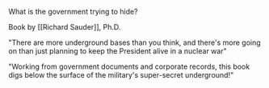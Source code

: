What is the government trying to hide?

Book by [[Richard Sauder]], Ph.D.

"There are more underground bases than you think, and there's more going on than just planning to keep the President alive in a nuclear war"

"Working from government documents and corporate records, this book digs below the surface of the military's super-secret underground!"

